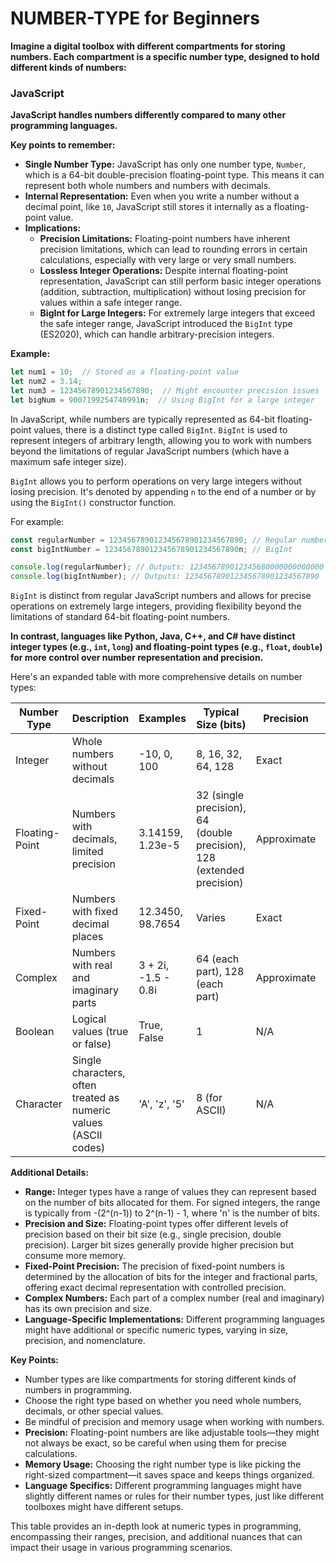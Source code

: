 # NUMBER-TYPE for Beginners
**Imagine a digital toolbox with different compartments for storing numbers. Each compartment is a specific number type, designed to hold different kinds of numbers:**

### JavaScript
**JavaScript handles numbers differently compared to many other programming languages.**

**Key points to remember:**

- **Single Number Type:** JavaScript has only one number type, `Number`, which is a 64-bit double-precision floating-point type. This means it can represent both whole numbers and numbers with decimals.
- **Internal Representation:** Even when you write a number without a decimal point, like `10`, JavaScript still stores it internally as a floating-point value.
- **Implications:**
    - **Precision Limitations:** Floating-point numbers have inherent precision limitations, which can lead to rounding errors in certain calculations, especially with very large or very small numbers.
    - **Lossless Integer Operations:** Despite internal floating-point representation, JavaScript can still perform basic integer operations (addition, subtraction, multiplication) without losing precision for values within a safe integer range.
    - **BigInt for Large Integers:** For extremely large integers that exceed the safe integer range, JavaScript introduced the `BigInt` type (ES2020), which can handle arbitrary-precision integers.

**Example:**

```javascript
let num1 = 10;  // Stored as a floating-point value
let num2 = 3.14;
let num3 = 12345678901234567890;  // Might encounter precision issues
let bigNum = 9007199254740991n;  // Using BigInt for a large integer
```

In JavaScript, while numbers are typically represented as 64-bit floating-point values, there is a distinct type called `BigInt`. `BigInt` is used to represent integers of arbitrary length, allowing you to work with numbers beyond the limitations of regular JavaScript numbers (which have a maximum safe integer size).

`BigInt` allows you to perform operations on very large integers without losing precision. It's denoted by appending `n` to the end of a number or by using the `BigInt()` constructor function.

For example:
```javascript
const regularNumber = 123456789012345678901234567890; // Regular number (may lose precision)
const bigIntNumber = 123456789012345678901234567890n; // BigInt

console.log(regularNumber); // Outputs: 123456789012345680000000000000
console.log(bigIntNumber); // Outputs: 123456789012345678901234567890
```

`BigInt` is distinct from regular JavaScript numbers and allows for precise operations on extremely large integers, providing flexibility beyond the limitations of standard 64-bit floating-point numbers.


**In contrast, languages like Python, Java, C++, and C# have distinct integer types (e.g., `int`, `long`) and floating-point types (e.g., `float`, `double`) for more control over number representation and precision.**

Here's an expanded table with more comprehensive details on number types:

| Number Type | Description | Examples | Typical Size (bits) | Precision | Common Subtypes | Range |
|-------------|-------------|----------|---------------------|-----------|-----------------|-------|
| Integer     | Whole numbers without decimals | -10, 0, 100 | 8, 16, 32, 64, 128 | Exact | int, short, long, byte | -(2^(n-1)) to 2^(n-1) - 1 (where n is the number of bits) |
| Floating-Point | Numbers with decimals, limited precision | 3.14159, 1.23e-5 | 32 (single precision), 64 (double precision), 128 (extended precision) | Approximate | float, double, long double | Varies based on the precision |
| Fixed-Point  | Numbers with fixed decimal places | 12.3450, 98.7654 | Varies | Exact | decimal (in some languages) | Depends on the implementation |
| Complex      | Numbers with real and imaginary parts | 3 + 2i, -1.5 - 0.8i | 64 (each part), 128 (each part) | Approximate | complex | Varies based on the precision |
| Boolean      | Logical values (true or false) | True, False | 1 | N/A | bool | True or False |
| Character    | Single characters, often treated as numeric values (ASCII codes) | 'A', 'z', '5' | 8 (for ASCII) | N/A | char | Typically 0 to 255 for ASCII |

**Additional Details:**

- **Range:** Integer types have a range of values they can represent based on the number of bits allocated for them. For signed integers, the range is typically from -(2^(n-1)) to 2^(n-1) - 1, where 'n' is the number of bits.
- **Precision and Size:** Floating-point types offer different levels of precision based on their bit size (e.g., single precision, double precision). Larger bit sizes generally provide higher precision but consume more memory.
- **Fixed-Point Precision:** The precision of fixed-point numbers is determined by the allocation of bits for the integer and fractional parts, offering exact decimal representation with controlled precision.
- **Complex Numbers:** Each part of a complex number (real and imaginary) has its own precision and size.
- **Language-Specific Implementations:** Different programming languages might have additional or specific numeric types, varying in size, precision, and nomenclature.

**Key Points:**

* Number types are like compartments for storing different kinds of numbers in programming.
* Choose the right type based on whether you need whole numbers, decimals, or other special values.
* Be mindful of precision and memory usage when working with numbers.
* **Precision:** Floating-point numbers are like adjustable tools—they might not always be exact, so be careful when using them for precise calculations.
* **Memory Usage:** Choosing the right number type is like picking the right-sized compartment—it saves space and keeps things organized.
* **Language Specifics:** Different programming languages might have slightly different names or rules for their number types, just like different toolboxes might have different setups.
  
This table provides an in-depth look at numeric types in programming, encompassing their ranges, precision, and additional nuances that can impact their usage in various programming scenarios.
